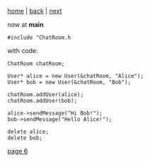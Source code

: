 [home](./page01.md) | [back](./page04.md) | [next](./page06.md)

now at **main**
```
#include "ChatRoom.h
```
with code:
```
ChatRoom chatRoom;

User* alice = new User(&chatRoom, "Alice");
User* bob = new User(&chatRoom, "Bob");

chatRoom.addUser(alice);
chatRoom.addUser(bob);

alice->sendMessage("Hi Bob!");
bob->sendMessage("Hello Alice!");

delete alice;
delete bob;
```

[page 6](./page06.md)

